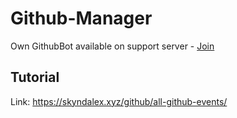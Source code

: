 # Github-Manager

Own GithubBot available on support server - [Join](https://discord.gg/HUEf6n3hsw)

## Tutorial

Link: https://skyndalex.xyz/github/all-github-events/  
